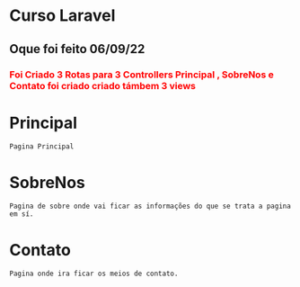# Curso Laravel

## Oque foi feito 06/09/22
 <h3 style="color:red;">Foi Criado 3 Rotas para 3 Controllers Principal , SobreNos e Contato foi criado criado támbem 3 views</h3>

# Principal
    Pagina Principal

# SobreNos
    Pagina de sobre onde vai ficar as informações do que se trata a pagina em sí.

# Contato
    Pagina onde ira ficar os meios de contato.

